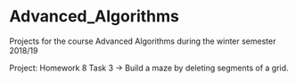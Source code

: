 # Advanced_Algorithms
Projects for the course Advanced Algorithms during the winter semester 2018/19

Project: Homework 8 Task 3 -> Build a maze by deleting segments of a grid.
